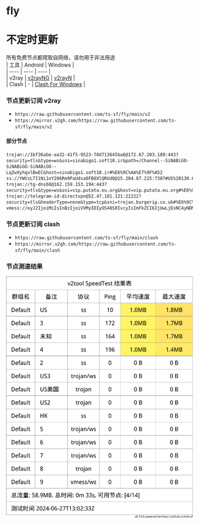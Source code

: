 # fly
# 不定时更新
所有免费节点都爬取自网络，请勿用于非法用途  
|  工具  | Android  | Windows  |  
|  ----  | ----   | ----  |  
| v2ray  | [v2rayNG](https://github.com/2dust/v2rayNG/releases) | [v2rayN](https://github.com/2dust/v2rayN/releases) |  
| Clash  | - | [Clash For Windows](https://github.com/2dust/clashN/releases) | 
  
### 节点更新订阅  v2ray
- `https://raw.githubusercontent.com/ts-sf/fly/main/v2`  
- `https://mirror.v2gh.com/https://raw.githubusercontent.com/ts-sf/fly/main/v2`  

#### 部分节点  
``` 
trojan://1bf36abe-aa32-41f5-9523-70d713645ba6@172.67.203.189:443?security=tls&type=ws&sni=sinabigo1.soft10.ir&path=/Channel--SiNABiGO-SiNABiGO-SiNABiGO--LqZwXyhqvlBwEC&host=sinabigo1.soft10.ir#%E6%9C%AA%E7%9F%A52
ss://YWVzLTI1Ni1nY206Rm9PaUdsa0FBOXlQRUdQ@15.204.87.225:7307#US%20130.6KB%2Fs
trojan://tg-dns68@162.159.153.194:443?security=tls&type=ws&sni=vip.putata.eu.org&host=vip.putata.eu.org#%E6%9C%AA%E7%9F%A53
trojan://telegram-id-directvpn@52.47.101.121:22222?security=tls&headerType=none&type=tcp&sni=trojan.burgerip.co.uk#%E6%9C%AA%E7%9F%A54
vmess://eyJ2IjoiMiIsInBzIjoiVVMyIDIyOS40S0IvcyIsImFkZCI6IjUwLjExNC4yNDMuNjEiLCJwb3J0IjoiNDM4MzQiLCJpZCI6ImIyNDZlMzRkLWJiZDEtNDAxNi04Zjc0LWVhNDYxYzM3ZTQxMSIsImFpZCI6IjAiLCJzY3kiOiJhdXRvIiwibmV0IjoidGNwIiwidHlwZSI6Im5vbmUiLCJob3N0IjoiIiwicGF0aCI6IiIsInRscyI6IiIsInNuaSI6IiIsInRlc3RfbmFtZSI6IlVTMiJ9
```
### 节点更新订阅  clash
- `https://raw.githubusercontent.com/ts-sf/fly/main/clash`  
- `https://mirror.v2gh.com/https://raw.githubusercontent.com/ts-sf/fly/main/clash`  

### 节点测速结果
![image](traffic.png)
